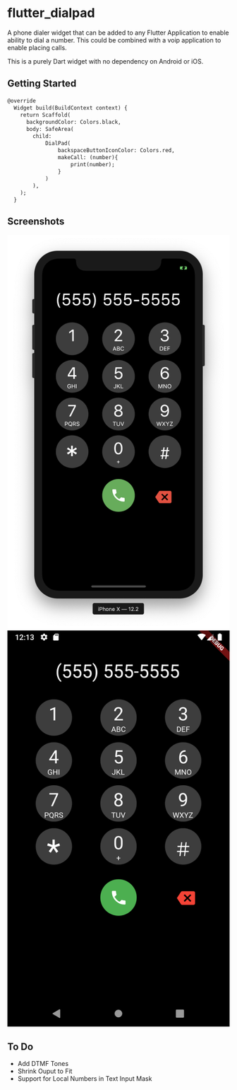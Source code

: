 # flutter_dialpad

A phone dialer widget that can be added to any Flutter Application to enable ability to dial a number. This could be combined with a voip application to enable placing calls.

This is a purely Dart widget with no dependency on Android or iOS.

## Getting Started

```
@override
  Widget build(BuildContext context) {
    return Scaffold(
      backgroundColor: Colors.black,
      body: SafeArea(
        child:
            DialPad(
                backspaceButtonIconColor: Colors.red,
                makeCall: (number){
                    print(number);
                }
            )
        ),
    );
  }

```
## Screenshots

![Alt text](screenshots/screenshot1.png?raw=true "iOS Screenshot") ![Alt text](screenshots/screenshot2.png?raw=true "Android Screeshot")

## To Do
* Add DTMF Tones
* Shrink Ouput to Fit
* Support for Local Numbers in Text Input Mask
